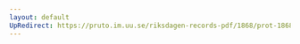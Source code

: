 ```yaml
---
layout: default
UpRedirect: https://pruto.im.uu.se/riksdagen-records-pdf/1868/prot-1868--fk--229.pdf
---
```

